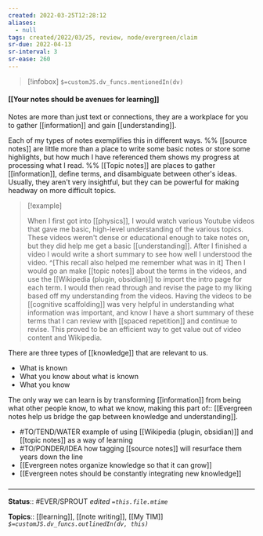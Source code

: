 ```yaml
---
created: 2022-03-25T12:28:12 
aliases:
  - null
tags: created/2022/03/25, review, node/evergreen/claim
sr-due: 2022-04-13
sr-interval: 3
sr-ease: 260
---
```

> [!infobox]
`$=customJS.dv_funcs.mentionedIn(dv)`

#### [[Your notes should be avenues for learning]] 

Notes are more than just text or connections, they are a workplace for you to gather [[information]] and gain [[understanding]].

Each of my types of notes exemplifies this in different ways.
%% [[source notes]] are little more than a place to write some basic notes or store some highlights, but how much I have referenced them shows my progress at processing what I read.  %%
[[Topic notes]] are places to gather [[information]], define terms, and disambiguate between other's ideas. Usually, they aren't very insightful, but they can be powerful for making headway on more difficult topics.

> [!example]
> 
> When I first got into [[physics]], I would watch various Youtube videos that gave me basic, high-level understanding of the various topics. These videos weren't dense or educational enough to take notes on, but they did help me get a basic [[understanding]]. After I finished a video I would write a short summary to see how well I understood the video. 
> ^[This recall also helped me remember what was in it]
> Then I would go an make [[topic notes]] about the terms in the videos, and use the [[Wikipedia (plugin, obsidian)]] to import the intro page for each term. 
> I would then read through and revise the page to my liking based off my understanding from the videos.
> Having the videos to be [[cognitive scaffolding]] was very helpful in understanding what information was important, and know I have a short summary of these terms that I can review with [[spaced repetition]] and continue to revise. 
> This proved to be an efficient way to get value out of video content and Wikipedia.

There are three types of [[knowledge]] that are relevant to us.
- What is known
- What you know about what is known
- What you know

The only way we can learn is by transforming [[information]] from being what other people know, to what we know,
making this
part of:: [[Evergreen notes help us bridge the gap between knowledge and understanding]].

- #TO/TEND/WATER example of using [[Wikipedia (plugin, obsidian)]] and [[topic notes]] as a way of learning
- #TO/PONDER/IDEA how tagging [[source notes]] will resurface them years down the line
- [[Evergreen notes organize knowledge so that it can grow]]
- [[Evergreen notes should be constantly integrating new knowledge]]

### <hr class="footnote"/>

**Status**:: #EVER/SPROUT
*edited `=this.file.mtime`*

**Topics**:: [[learning]], [[note writing]], [[My TIM]]
*`$=customJS.dv_funcs.outlinedIn(dv, this)`*
